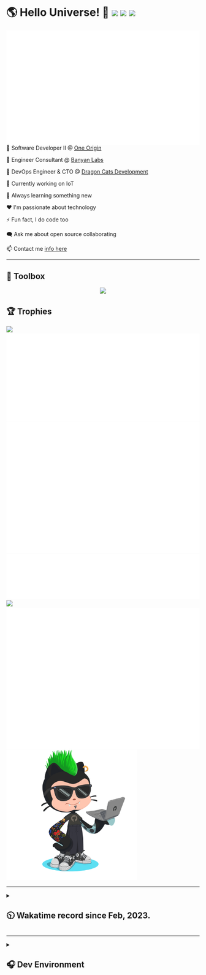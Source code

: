 <h1>🌎 Hello Universe! 👋
<img src='https://wakatime.com/badge/user/a61fe4dd-5464-48ee-825a-134d74f90884.svg?style=flat-square'>
<img src='https://api.visitorbadge.io/api/visitors?path=https%3A%2F%2Fgithub.com%2Fjmclain-origin&countColor=&style=flat-square' height='22'>
<img src='https://img.shields.io/github/followers/jmclain-origin?label=Followers&style=flat-square' height='22'>
</h1>

<img align='right' src='./assets/metrics.base.svg'>

💼 Software Developer II @ [One Origin](https://oneorigin.us/)

💼 Engineer Consultant @ [Banyan Labs](https://banyanlabs.io/)

💼 DevOps Engineer & CTO @ [Dragon Cats Development](https://DragonCats.dev/)

🔭 Currently working on IoT

🌱 Always learning something new

❤️ I'm passionate about technology

⚡ Fun fact, I do code too

🗨️ Ask me about open source collaborating

📫 Contact me [info here](https://www.joshmclain.com/#contact)

---

## 🧰 Toolbox

<p align="center">
  <a href="https://skillicons.dev">
    <img src="https://skillicons.dev/icons?i=md,html,css,js,regex,sass,tailwind,ts,react,styledcomponents,redux,next,gatsby,remix,nodejs,express,mongodb,jest,webpack,vite,rollup,docker,nginx,aws,heroku,vercel,netlify,linux,bash,powershell,vim,git,githubactions,github,gitlab,vscode,idea,maven,gradle,java,spring&theme=dark" />
  </a>
</p>

## 🏆 Trophies
>
<div align=''>
<img src='https://github-profile-trophy.vercel.app/?username=jmclain-origin&theme=darkhub&no-frame=true&margin-w=10' height='155'>
<img src='./assets/metrics.plugin.achievements.compact.svg'>
<img src='./assets/metrics.plugin.habits.charts.svg'>
</div>

<div align=''>
<img src='./assets/metrics.plugin.habits.facts.svg'>
<img src='https://streak-stats.demolab.com?user=jmclain-origin&theme=dark' width='340'>
<div>
</div>


<img src='./assets/metrics.plugin.wakatime.svg'>
<img src='./assets/octocat.png' width='340'>
<!-- <img src='./assets/metrics.plugin.code.svg'> -->
</div>

---

<details>
<summary>

## 🕥 Wakatime record since Feb, 2023.

</summary>

<!--START_SECTION:waka-->
![Code Time](http://img.shields.io/badge/Code%20Time-276%20hrs%2058%20mins-blue)

![Profile Views](http://img.shields.io/badge/Profile%20Views-44-blue)

**🐱 My GitHub Data** 

> 📦 117.6 kB Used in GitHub's Storage 
 > 
> 🏆 512 Contributions in the Year 2023
 > 
> 🚫 Not Opted to Hire
 > 
> 📜 16 Public Repositories 
 > 
> 🔑 26 Private Repositories 
 > 
**I'm an Early 🐤** 

```text
🌞 Morning                1245 commits        █████░░░░░░░░░░░░░░░░░░░░   21.36 % 
🌆 Daytime                2349 commits        ██████████░░░░░░░░░░░░░░░   40.29 % 
🌃 Evening                1542 commits        ███████░░░░░░░░░░░░░░░░░░   26.45 % 
🌙 Night                  694 commits         ███░░░░░░░░░░░░░░░░░░░░░░   11.90 % 
```
📅 **I'm Most Productive on Monday** 

```text
Monday                   1195 commits        █████░░░░░░░░░░░░░░░░░░░░   20.50 % 
Tuesday                  937 commits         ████░░░░░░░░░░░░░░░░░░░░░   16.07 % 
Wednesday                1174 commits        █████░░░░░░░░░░░░░░░░░░░░   20.14 % 
Thursday                 501 commits         ██░░░░░░░░░░░░░░░░░░░░░░░   08.59 % 
Friday                   807 commits         ███░░░░░░░░░░░░░░░░░░░░░░   13.84 % 
Saturday                 671 commits         ███░░░░░░░░░░░░░░░░░░░░░░   11.51 % 
Sunday                   545 commits         ██░░░░░░░░░░░░░░░░░░░░░░░   09.35 % 
```


📊 **This Week I Spent My Time On** 

```text
🕑︎ Time Zone: America/Phoenix

💬 Programming Languages: 
Other                    35 hrs 44 mins      ██████████████░░░░░░░░░░░   56.09 % 
HTML                     7 hrs 29 mins       ███░░░░░░░░░░░░░░░░░░░░░░   11.75 % 
SCSS                     5 hrs 39 mins       ██░░░░░░░░░░░░░░░░░░░░░░░   08.89 % 
Java                     4 hrs 25 mins       ██░░░░░░░░░░░░░░░░░░░░░░░   06.96 % 
TypeScript               2 hrs 6 mins        █░░░░░░░░░░░░░░░░░░░░░░░░   03.32 % 

🔥 Editors: 
Chrome                   19 hrs 55 mins      ████████░░░░░░░░░░░░░░░░░   31.26 % 
IntelliJ                 16 hrs 46 mins      ███████░░░░░░░░░░░░░░░░░░   26.32 % 
Firefox                  15 hrs 45 mins      ██████░░░░░░░░░░░░░░░░░░░   24.74 % 
VS Code                  11 hrs 6 mins       ████░░░░░░░░░░░░░░░░░░░░░   17.44 % 
WebStorm                 8 mins              ░░░░░░░░░░░░░░░░░░░░░░░░░   00.22 % 

💻 Operating System: 
Linux                    39 hrs 17 mins      ██████████████░░░░░░░░░░░   56.13 % 
Mac                      18 hrs 43 mins      ███████░░░░░░░░░░░░░░░░░░   26.74 % 
Windows                  11 hrs 59 mins      ████░░░░░░░░░░░░░░░░░░░░░   17.13 % 
```

**I Mostly Code in JavaScript** 

```text
JavaScript               26 repos            █████████████░░░░░░░░░░░░   52.00 % 
TypeScript               14 repos            ███████░░░░░░░░░░░░░░░░░░   28.00 % 
HTML                     4 repos             ██░░░░░░░░░░░░░░░░░░░░░░░   08.00 % 
CSS                      3 repos             ██░░░░░░░░░░░░░░░░░░░░░░░   06.00 % 
Java                     1 repo              ░░░░░░░░░░░░░░░░░░░░░░░░░   02.00 % 
```




 Last Updated on 01/05/2023 18:36:03 UTC
<!--END_SECTION:waka-->

</details>

---

<details>
<summary>

## 🎧 Dev Environment

</summary>

> ### _I'm not a player 🐱 I just code a lot..._
<div align='center'>
<img src='https://spotify-github-profile.vercel.app/api/view?uid=31knnovcfatt7mqmu6yaa5htulxi&cover_image=true&theme=default&show_offline=false&background_color=121212' width='420'>
<img src='https://spotify-recently-played-readme.vercel.app/api?user=31knnovcfatt7mqmu6yaa5htulxi&width=400&count=10'>
</div>
</details>


<!-- ## Memes

who doesn't love memes?

![obi one](./assets/unfilimar_obi.jpg) -->

<!-- <div align='center'>
<img src='https://www.data-card-for-spotify.com/api/card?user_id=31knnovcfatt7mqmu6yaa5htulxi&hide_playing=1&hide_recents=1&limit=10&custom_title=jmclain-origin%20Spotify%20Data'>
</div> -->
